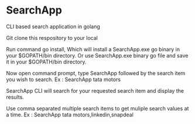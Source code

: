 # SearchApp
CLI based search application in golang

Git clone this respository to your local

Run command go install, Which will install a SearchApp.exe go binary in your $GOPATH/bin directory. Or use SearchApp.exe binary go file and save it in your $GOPATH/bin directory.

Now open command prompt, type SearchApp followed by the search item you wish to search.
Ex : SearchApp tata motors

SearchApp CLI will search for your requested search item and display the results.

Use comma separated multiple search items to get muliple search values at a time.
Ex : SearchApp tata motors,linkedin,snapdeal
